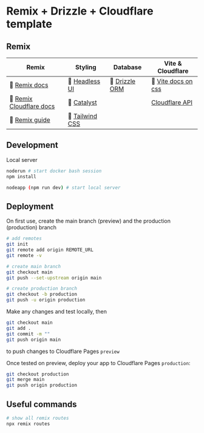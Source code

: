 # Remix + Drizzle + Cloudflare template

## Remix

| Remix                                                                | Styling                                             | Database                                    | Vite & Cloudflare                                                  |
| -------------------------------------------------------------------- | --------------------------------------------------- | ------------------------------------------- | ----------------------------------------------------------------- |
| 📖 [Remix docs](https://remix.run/docs)                              | 📖 [Headless UI](https://headlessui.com/)           | 📖 [Drizzle ORM](https://orm.drizzle.team/) | 📖 [Vite docs on css](https://vitejs.dev/guide/features.html#css) |
| 📖 [Remix Cloudflare docs](https://remix.run/guides/vite#cloudflare)   | 📖 [Catalyst](https://catalyst.tailwindui.com/docs) |                                             |                                                                   [Cloudflare API](https://developers.cloudflare.com/api/operations/pages-project-get-projects) |
| 📖 [Remix guide](https://remix.guide/)                               | 📖 [Tailwind CSS](https://tailwindcss.com/)         |                                             |                                                                   |

## Development

Local server

```sh
noderun # start docker bash session
npm install

nodeapp (npm run dev) # start local server
```

## Deployment

On first use, create the main branch (preview) and the production (production) branch

```sh
# add remotes
git init
git remote add origin REMOTE_URL
git remote -v

# create main branch
git checkout main
git push --set-upstream origin main

# create production branch
git checkout -b production
git push -u origin production
```

Make any changes and test locally, then

```sh
git checkout main
git add .
git commit -m ""
git push origin main
```

to push changes to Cloudflare Pages `preview`

Once tested on preview, deploy your app to Cloudflare Pages `production`:

```sh
git checkout production
git merge main
git push origin production
```

## Useful commands

```sh
# show all remix routes
npx remix routes
```
